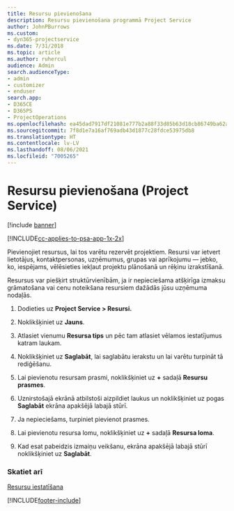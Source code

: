 ```yaml
---
title: Resursu pievienošana
description: Resursu pievienošana programmā Project Service
author: JohnPBurrows
ms.custom:
- dyn365-projectservice
ms.date: 7/31/2018
ms.topic: article
ms.author: ruhercul
audience: Admin
search.audienceType:
- admin
- customizer
- enduser
search.app:
- D365CE
- D365PS
- ProjectOperations
ms.openlocfilehash: ea45dad7917df21081e777b2a88f33d85b63d18cb86749ba62a24dfdf48bd939
ms.sourcegitcommit: 7f8d1e7a16af769adb43d1877c28fdce53975db8
ms.translationtype: HT
ms.contentlocale: lv-LV
ms.lasthandoff: 08/06/2021
ms.locfileid: "7005265"
---
```

# <a name="add-resources-project-service"></a>Resursu pievienošana (Project Service)

[!include [banner](../includes/psa-now-project-operations.md)]

[!INCLUDE[cc-applies-to-psa-app-1x-2x](../includes/cc-applies-to-psa-app-1x-2x.md)]

Pievienojiet resursus, lai tos varētu rezervēt projektiem. Resursi var ietvert lietotājus, kontaktpersonas, uzņēmumus, grupas vai aprīkojumu — jebko, ko, iespējams, vēlēsieties iekļaut projektu plānošanā un rēķinu izrakstīšanā.  
  
Resursus var piešķirt struktūrvienībām, ja ir nepieciešama atšķirīga izmaksu grāmatošana vai cenu noteikšana resursiem dažādās jūsu uzņēmuma nodaļās.  
  
1.  Dodieties uz **Project Service > Resursi.**  
  
2.  Noklikšķiniet uz **Jauns**.  
  
3.  Atlasiet vienumu **Resursa tips** un pēc tam atlasiet vēlamos iestatījumus katram laukam.  
  
4.  Noklikšķiniet uz **Saglabāt**, lai saglabātu ierakstu un lai varētu turpināt tā rediģēšanu.  
  
5.  Lai pievienotu resursam prasmi, noklikšķiniet uz **+** sadaļā **Resursu prasmes**.  
  
6.  Uznirstošajā ekrānā atbilstoši aizpildiet laukus un noklikšķiniet uz pogas **Saglabāt** ekrāna apakšējā labajā stūrī.  
  
7.  Ja nepieciešams, turpiniet pievienot prasmes.  
  
8.  Lai pievienotu resursa lomu, noklikšķiniet uz **+** sadaļā **Resursa loma**.  
  
9. Kad esat pabeidzis izmaiņu veikšanu, ekrāna apakšējā labajā stūrī noklikšķiniet uz **Saglabāt**.  
  
### <a name="see-also"></a>Skatiet arī  
 [Resursu iestatīšana](../psa/set-up-resources.md)


[!INCLUDE[footer-include](../includes/footer-banner.md)]